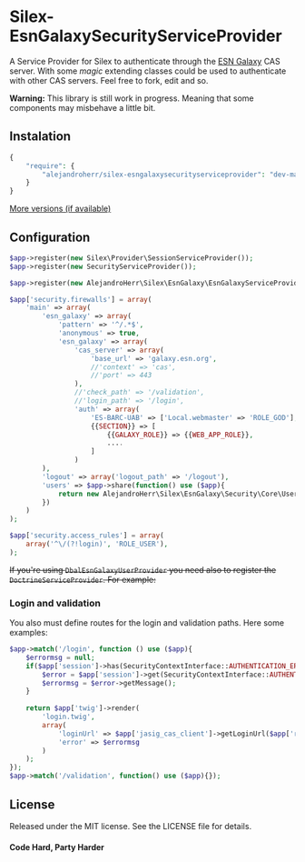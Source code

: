 Silex-EsnGalaxySecurityServiceProvider
======================================
A Service Provider for Silex to authenticate through the [ESN Galaxy](http://galaxy.esn.org) CAS server.
With some *magic* extending classes could be used to authenticate with other CAS servers. Feel free to fork, edit and so.

**Warning:** This library is still work in progress. Meaning that some components may misbehave a little bit.
## Instalation

```php
{
    "require": {
        "alejandroherr/silex-esngalaxysecurityserviceprovider": "dev-master"
    }
}
```
[More versions (if available)](https://packagist.org/packages/alejandroherr/silex-esngalaxysecurityserviceprovider)
## Configuration

```php
$app->register(new Silex\Provider\SessionServiceProvider());
$app->register(new SecurityServiceProvider());

$app->register(new AlejandroHerr\Silex\EsnGalaxy\EsnGalaxyServiceProvider());

$app['security.firewalls'] = array(
    'main' => array(  
        'esn_galaxy' => array(   
            'pattern' => '^/.*$',
            'anonymous' => true,
            'esn_galaxy' => array(
                'cas_server' => array(
                    'base_url' => 'galaxy.esn.org',
                    //'context' => 'cas',
                    //'port' => 443
                ),
                //'check_path' => '/validation',
                //'login_path' => '/login',
                'auth' => array(
                    'ES-BARC-UAB' => ['Local.webmaster' => 'ROLE_GOD'],
                    {{SECTION}} => [
                        {{GALAXY_ROLE}} => {{WEB_APP_ROLE}},
                        ....
                    ]
                )
        ),
        'logout' => array('logout_path' => '/logout'),
        'users' => $app->share(function() use ($app){
            return new AlejandroHerr\Silex\EsnGalaxy\Security\Core\User\SpawnedUserProvider();
        })
    )
);

$app['security.access_rules'] = array(
    array('^\/(?!login)', 'ROLE_USER'),
);
```

 ~~If you're using `DbalEsnGalaxyUserProvider` you need also to register the `DoctrineServiceProvider`. For example:~~

### Login and validation
You also must define routes for the login and validation paths. Here some examples:

```php
$app->match('/login', function () use ($app){		
	$errormsg = null;
	if($app['session']->has(SecurityContextInterface::AUTHENTICATION_ERROR)){
	    $error = $app['session']->get(SecurityContextInterface::AUTHENTICATION_ERROR);
	    $errormsg = $error->getMessage();
	}
    
	return $app['twig']->render(
	    'login.twig',
	    array(
	        'loginUrl' => $app['jasig_cas_client']->getLoginUrl($app['request']),
	        'error' => $errormsg
	    )
	);
});
$app->match('/validation', function() use ($app){});
```

## License
Released under the MIT license. See the LICENSE file for details.

#### Code Hard, Party Harder
